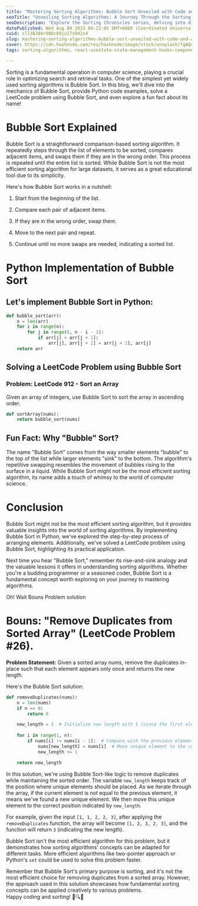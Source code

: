 ```yaml
---
title: "Mastering Sorting Algorithms: Bubble Sort Unveiled with Code and a LeetCode Challenge"
seoTitle: "Unveiling Sorting Algorithms: A Journey Through the Sorting Chronicles"
seoDescription: "Explore the Sorting Chronicles series, delving into diverse sorting algorithms with detailed explanations and practical code examples."
datePublished: Wed Aug 09 2023 04:21:01 GMT+0000 (Coordinated Universal Time)
cuid: cll38384r000c09ju17s042s4
slug: mastering-sorting-algorithms-bubble-sort-unveiled-with-code-and-a-leetcode-challenge
cover: https://cdn.hashnode.com/res/hashnode/image/stock/unsplash/fgAQcdB8N40/upload/e85ea8064841768ff8b41ae2dfc99bf1.jpeg
tags: sorting-algorithms, react-usestate-state-management-hooks-components-javascript-front-end-development-web-development-code-examples-step-by-step-guide-user-interfaces-programming-tutorial-web-development-tutorial-javascript-development-react-development-reactjs-state-hook-state-management-in-react-frontend-development, system-design-course-computer-science-algorithms-data-structures-architectural-patterns-microservices-monolithic-architecture-serverless-architecture-distributed-systems-scalability-performance-optimization-caching-load-balancing-database-sharding-hands-on-experience-book-recommendations, secure-coding-techniques, data-sorting

---
```


Sorting is a fundamental operation in computer science, playing a crucial role in optimizing search and retrieval tasks. One of the simplest yet widely used sorting algorithms is Bubble Sort. In this blog, we'll dive into the mechanics of Bubble Sort, provide Python code examples, solve a LeetCode problem using Bubble Sort, and even explore a fun fact about its name!

# Bubble Sort Explained

Bubble Sort is a straightforward comparison-based sorting algorithm. It repeatedly steps through the list of elements to be sorted, compares adjacent items, and swaps them if they are in the wrong order. This process is repeated until the entire list is sorted. While Bubble Sort is not the most efficient sorting algorithm for large datasets, it serves as a great educational tool due to its simplicity.

Here's how Bubble Sort works in a nutshell:

1. Start from the beginning of the list.
    
2. Compare each pair of adjacent items.
    
3. If they are in the wrong order, swap them.
    
4. Move to the next pair and repeat.
    
5. Continue until no more swaps are needed, indicating a sorted list.
    

# Python Implementation of Bubble Sort

## Let's implement Bubble Sort in Python:

```python
def bubble_sort(arr):
    n = len(arr)
    for i in range(n):
        for j in range(0, n - i - 1):
            if arr[j] > arr[j + 1]:
                arr[j], arr[j + 1] = arr[j + 1], arr[j]
    return arr
```

## Solving a LeetCode Problem using Bubble Sort

### Problem: LeetCode 912 - Sort an Array

Given an array of integers, use Bubble Sort to sort the array in ascending order.

```python
def sortArray(nums):
    return bubble_sort(nums)
```

## Fun Fact: Why "Bubble" Sort?

The name "Bubble Sort" comes from the way smaller elements "bubble" to the top of the list while larger elements "sink" to the bottom. The algorithm's repetitive swapping resembles the movement of bubbles rising to the surface in a liquid. While Bubble Sort might not be the most efficient sorting algorithm, its name adds a touch of whimsy to the world of computer science.

# Conclusion

Bubble Sort might not be the most efficient sorting algorithm, but it provides valuable insights into the world of sorting algorithms. By implementing Bubble Sort in Python, we've explored the step-by-step process of arranging elements. Additionally, we've solved a LeetCode problem using Bubble Sort, highlighting its practical application.

Next time you hear "Bubble Sort," remember its rise-and-sink analogy and the valuable lessons it offers in understanding sorting algorithms. Whether you're a budding programmer or a seasoned coder, Bubble Sort is a fundamental concept worth exploring on your journey to mastering algorithms.

Oh! Wait Bouns Problem solution

# Bouns: "Remove Duplicates from Sorted Array" (LeetCode Problem #26).

**Problem Statement:** Given a sorted array nums, remove the duplicates in-place such that each element appears only once and returns the new length.

Here's the Bubble Sort solution:

```python
def removeDuplicates(nums):
    n = len(nums)
    if n == 0:
        return 0

    new_length = 1  # Initialize new length with 1 (since the first element is unique)
    
    for i in range(1, n):
        if nums[i] != nums[i - 1]:  # Compare with the previous element
            nums[new_length] = nums[i]  # Move unique element to the correct position
            new_length += 1

    return new_length
```

In this solution, we're using Bubble Sort-like logic to remove duplicates while maintaining the sorted order. The variable `new_length` keeps track of the position where unique elements should be placed. As we iterate through the array, if the current element is not equal to the previous element, it means we've found a new unique element. We then move this unique element to the correct position indicated by `new_length`.

For example, given the input `[1, 1, 2, 2, 3]`, after applying the `removeDuplicates` function, the array will become `[1, 2, 3, 2, 3]`, and the function will return `3` (indicating the new length).

Bubble Sort isn't the most efficient algorithm for this problem, but it demonstrates how sorting algorithms' concepts can be adapted for different tasks. More efficient algorithms like two-pointer approach or Python's `set` could be used to solve this problem faster.

Remember that Bubble Sort's primary purpose is sorting, and it's not the most efficient choice for removing duplicates from a sorted array. However, the approach used in this solution showcases how fundamental sorting concepts can be applied creatively to various problems.  
Happy coding and sorting! 🚀🔍🧠